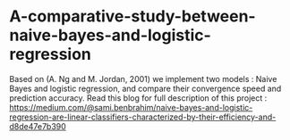 # A-comparative-study-between-naive-bayes-and-logistic-regression

Based on (A. Ng and M. Jordan, 2001) we implement two models : Naive Bayes and logistic regression, and compare their convergence speed and prediction accuracy.
Read this blog for full description of this project :  https://medium.com/@sami.benbrahim/naive-bayes-and-logistic-regression-are-linear-classifiers-characterized-by-their-efficiency-and-d8de47e7b390

